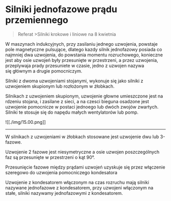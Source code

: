 # Silniki jednofazowe prądu przemiennego

> Referat
    >Silniki krokowe i liniowe na 8 kwietnia

W maszynach indukcyjnych, przy zasilaniu jednego uzwojenia, powstaje pole magnetyczne pulsujące, dlatego kazdy silnik jednofazowy posiada co najmniej dwa uzwojenia, do powstania momentu rozruchowego, konieczne jest aby osie uzwojeń były przesunięte w przestrzeni, a przez uzwojenia, przeplywaja prady przesuniete w czasie, jedno z uzwojen nazywa się głównym a drugie pomocniczym.

Silniki z dwoma uzwojeniami stojanymi, wykonuje się jako silniki z uzwojeniem skupionym lub rozłożonym w żłobkach.

Silnikach z uzwojeniem skupionym, uzwojenie głowne umieszczone jest na rdzeniu stojana, i zasilane z sieci, a na czesci bieguna osadzone jest uzwojenie pomocnicze w postaci jednoego lub dwóch zwojów zwartych. Silniki te stosuje się do napędu małych wentylatorów lub pomp.


![[./img/15.00.png]]

---

W silnikach z uzwojeniami w żłobkach stosowane jest uzwojenie dwu lub 3-fazowe.

Uzwojenie 2 fazowe jest niesymetryczne a osie uzwojen poszczególnych faz są przesunięte w przestrzeni o kąt 90°.

Przesunięcie fazowe między prądami uzwojeń uzyskuje się przez włączenie szeregowo do uzwojenia pomocniczego kondesatora

Uzwojenie z kondesatorem włączonym na czas rozruchu mają silniki nazywane jednofazowe z kondesatorem, przy uzwojeni włączonym na stałe, silniki nazywamy jednofazowymi z kondesatorem.

